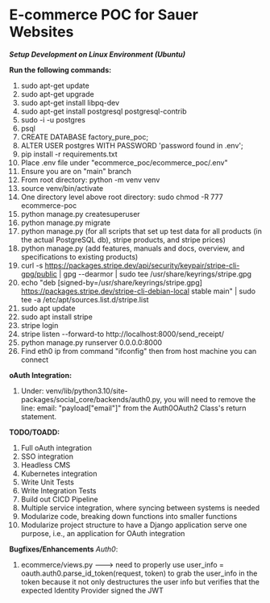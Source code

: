 # E-commerce POC for Sauer Websites

***Setup Development on Linux Environment (Ubuntu)***

**Run the following commands:**
1. sudo apt-get update
2. sudo apt-get upgrade
3. sudo apt-get install libpq-dev
4. sudo apt-get install postgresql postgresql-contrib
5. sudo -i -u postgres
6. psql
7. CREATE DATABASE factory_pure_poc;
8. ALTER USER postgres WITH PASSWORD 'password found in .env';
9. pip install -r requirements.txt
10. Place .env file under "ecommerce_poc/ecommerce_poc/.env"
11. Ensure you are on "main" branch
12. From root directory: python -m venv venv
13. source venv/bin/activate
14. One directory level above root directory: sudo chmod -R 777 ecommerce-poc
15. python manage.py createsuperuser
16. python manage.py migrate
17. python manage.py (for all scripts that set up test data for all products (in the actual PostgreSQL db), stripe products, and stripe prices)
18. python manage.py (add features, manuals and docs, overview, and specifications to existing products)
19. curl -s https://packages.stripe.dev/api/security/keypair/stripe-cli-gpg/public | gpg --dearmor | sudo tee /usr/share/keyrings/stripe.gpg
20. echo "deb [signed-by=/usr/share/keyrings/stripe.gpg] https://packages.stripe.dev/stripe-cli-debian-local stable main" | sudo tee -a /etc/apt/sources.list.d/stripe.list
21. sudo apt update
22. sudo apt install stripe
23. stripe login
24. stripe listen --forward-to http://localhost:8000/send_receipt/
25. python manage.py runserver 0.0.0.0:8000
26. Find eth0 ip from command "ifconfig" then from host machine you can connect

**oAuth Integration:**

1. Under: venv/lib/python3.10/site-packages/social_core/backends/auth0.py, you will need to remove the line: email: "payload["email"]" from the Auth0OAuth2 Class's return statement.

**TODO/TOADD:**
1. Full oAuth integration
2. SSO integration
3. Headless CMS
4. Kubernetes integration
5. Write Unit Tests
6. Write Integration Tests
7. Build out CICD Pipeline
8. Multiple service integration, where syncing between systems is needed
9. Modularize code, breaking down functions into smaller functions
10. Modularize project structure to have a Django application serve one purpose, i.e., an application for OAuth integration

**Bugfixes/Enhancements**
*Auth0*:
1. ecommerce/views.py ---> need to properly use user_info = oauth.auth0.parse_id_token(request, token) to grab the user_info in the token because it not only destructures the user info but verifies that the expected Identity Provider signed the JWT
